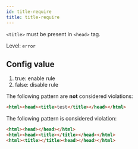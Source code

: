 ```yaml
---
id: title-require
title: title-require
---
```


`<title>` must be present in `<head>` tag.

Level: `error`

## Config value

1. true: enable rule
2. false: disable rule

The following pattern are **not** considered violations:

<!-- prettier-ignore -->
```html
<html><head><title>test</title></head></html>
```

The following pattern is considered violation:

<!-- prettier-ignore -->
```html
<html><head></head></html>
<html><head><title></title></head></html>
<html><title></title><head></head></html>
```
